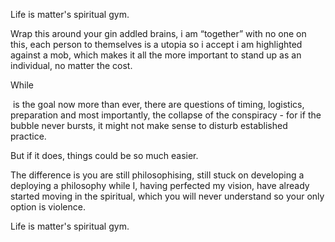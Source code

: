 Life is matter's spiritual gym.

Wrap this around your gin addled brains, i am “together” with no one on this, each person to themselves is a utopia so i accept i am highlighted against a mob, which makes it all the more important to stand up as an individual, no matter the cost.



While 



 is the goal now more than ever, there are questions of timing, logistics, preparation and most importantly, the collapse of the conspiracy - for if the bubble never bursts, it might not make sense to disturb established practice.



But if it does, things could be so much easier. 



The difference is you are still philosophising, still stuck on developing a deploying a philosophy while I, having perfected my vision, have already started moving in the spiritual, which you will never understand so your only option is violence.





Life is matter's spiritual gym.




